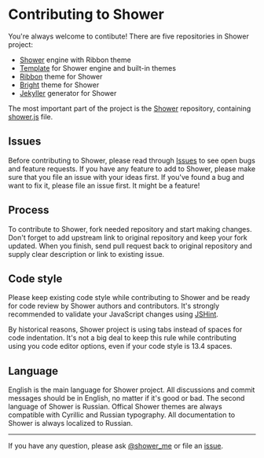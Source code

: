 # Contributing to Shower

You're always welcome to contibute! There are five repositories in Shower project:

- [Shower](https://github.com/shower/shower) engine with Ribbon theme
- [Template](https://github.com/shower/template) for Shower engine and built-in themes
- [Ribbon](https://github.com/shower/ribbon) theme for Shower
- [Bright](https://github.com/shower/bright) theme for Shower
- [Jekyller](https://github.com/shower/jekyller) generator for Shower

The most important part of the project is the [Shower](https://github.com/shower/shower) repository, containing [shower.js](https://github.com/shower/shower/blob/master/shower.js) file.

## Issues

Before contributing to Shower, please read through [Issues](https://github.com/shower/shower/issues?state=open) to see open bugs and feature requests. If you have any feature to add to Shower, please make sure that you file an issue with your ideas first. If you've found a bug and want to fix it, please file an issue first. It might be a feature!


## Process

To contribute to Shower, fork needed repository and start making changes. Don't forget to add upstream link to original repository and keep your fork updated. When you finish, send pull request back to original repository and supply clear description or link to existing issue.

## Code style

Please keep existing code style while contributing to Shower and be ready for code review by Shower authors and contributors. It's strongly recommended to validate your JavaScript changes using [JSHint](http://jshint.com/).

By historical reasons, Shower project is using tabs instead of spaces for code indentation. It's not a big deal to keep this rule while contributing using you code editor options, even if your code style is 13.4 spaces.

## Language

English is the main language for Shower project. All discussions and commit messages should be in English, no matter if it's good or bad. The second language of Shower is Russian. Offical Shower themes are always compatible with Cyrillic and Russian typography. All documentation to Shower is always localized to Russian.

---
If you have any question, please ask [@shower_me](http://twitter.com/shower_me/) or file an [issue](https://github.com/shower/shower/issues?state=open).
